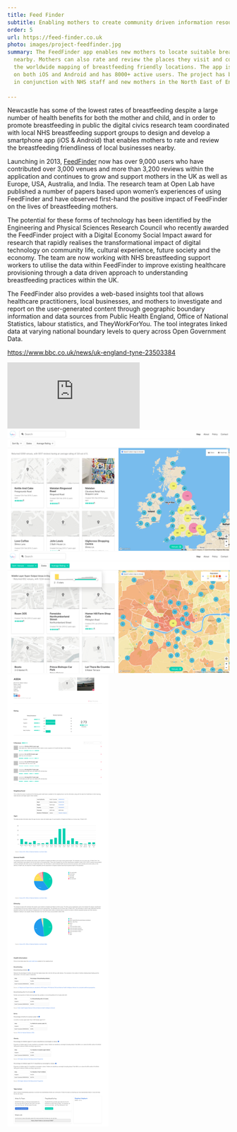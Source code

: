 ```yaml
---
title: Feed Finder
subtitle: Enabling mothers to create community driven information resource around breastfeeding in public.
order: 5
url: https://feed-finder.co.uk
photo: images/project-feedfinder.jpg
summary: The FeedFinder app enables new mothers to locate suitable breastfeeding locations
  nearby. Mothers can also rate and review the places they visit and contribute to
  the worldwide mapping of breastfeeding friendly locations. The app is available
  on both iOS and Android and has 8000+ active users. The project has been developed
  in conjunction with NHS staff and new mothers in the North East of England.

---
```

Newcastle has some of the lowest rates of breastfeeding despite a large number of health benefits for both the mother and child, and in order to promote breastfeeding in public the digital civics research team coordinated with local NHS breastfeeding support groups to design and develop a smartphone app (iOS & Android) that enables mothers to rate and review the breastfeeding friendliness of local businesses nearby.

Launching in 2013, [FeedFinder](https://feed-finder.co.uk/) now has over 9,000 users who have contributed over 3,000 venues and more than 3,200 reviews within the application and continues to grow and support mothers in the UK as well as Europe, USA, Australia, and India. The research team at Open Lab have published a number of papers based upon women’s experiences of using FeedFinder and have observed first-hand the positive impact of FeedFinder on the lives of breastfeeding mothers.

The potential for these forms of technology has been identified by the Engineering and Physical Sciences Research Council who recently awarded the FeedFinder project with a Digital Economy Social Impact award for research that rapidly realises the transformational impact of digital technology on community life, cultural experience, future society and the economy. The team are now working with NHS breastfeeding support workers to utilise the data within FeedFinder to improve existing healthcare provisioning through a data driven approach to understanding breastfeeding practices within the UK.

The FeedFinder also provides a web-based insights tool that allows healthcare practitioners, local businesses, and mothers to investigate and report on the user-generated content through geographic boundary information and data sources from Public Health England, Office of National Statistics, labour statistics, and TheyWorkForYou. The tool integrates linked data at varying national boundary levels to query across Open Government Data.

https://www.bbc.co.uk/news/uk-england-tyne-23503384

<div class="yt-container">
  <iframe src="https://www.youtube.com/embed/bJMtuUFy9RI" allow="accelerometer; autoplay; clipboard-write; encrypted-media; gyroscope; picture-in-picture" allowfullscreen frameborder="0" class="video"></iframe>
</div>

<img src="images/feedfinder-dashboard-1.png" />
<img src="images/feedfinder-dashboard-2.png" />
<img src="images/feedfinder-dashboard-3.png" />